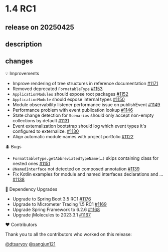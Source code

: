 # 1.4 RC1

## release on 20250425
## description
## changes
💡 Improvements

* Improve rendering of tree structures in reference documentation <a href="https://github.com/spring-projects/spring-modulith/issues/1171" data-hovercard-type="issue" data-hovercard-url="/spring-projects/spring-modulith/issues/1171/hovercard">#1171</a>
* Removed deprecated <code>FormatableType</code> <a href="https://github.com/spring-projects/spring-modulith/issues/1153" data-hovercard-type="issue" data-hovercard-url="/spring-projects/spring-modulith/issues/1153/hovercard">#1153</a>
* <code>ApplicationModules</code> should expose root packages <a href="https://github.com/spring-projects/spring-modulith/issues/1152" data-hovercard-type="issue" data-hovercard-url="/spring-projects/spring-modulith/issues/1152/hovercard">#1152</a>
* <code>ApplicationModule</code> should expose internal types <a href="https://github.com/spring-projects/spring-modulith/issues/1150" data-hovercard-type="issue" data-hovercard-url="/spring-projects/spring-modulith/issues/1150/hovercard">#1150</a>
* Module observability listener performance issue on publishEvent <a href="https://github.com/spring-projects/spring-modulith/issues/1149" data-hovercard-type="issue" data-hovercard-url="/spring-projects/spring-modulith/issues/1149/hovercard">#1149</a>
* Performance problem with event publication lookup <a href="https://github.com/spring-projects/spring-modulith/issues/1146" data-hovercard-type="issue" data-hovercard-url="/spring-projects/spring-modulith/issues/1146/hovercard">#1146</a>
* State change detection for <code>Scenarios</code> should only accept non-empty collections by default <a href="https://github.com/spring-projects/spring-modulith/issues/1131" data-hovercard-type="issue" data-hovercard-url="/spring-projects/spring-modulith/issues/1131/hovercard">#1131</a>
* Event externalization bootstrap should log which event types it's configured to externalize. <a href="https://github.com/spring-projects/spring-modulith/issues/1130" data-hovercard-type="issue" data-hovercard-url="/spring-projects/spring-modulith/issues/1130/hovercard">#1130</a>
* Align automatic module names with project portfolio <a href="https://github.com/spring-projects/spring-modulith/issues/1122" data-hovercard-type="issue" data-hovercard-url="/spring-projects/spring-modulith/issues/1122/hovercard">#1122</a>

🪲 Bugs

* <code>FormattableType.getAbbreviatedTypeName(…)</code> skips containing class for nested ones <a href="https://github.com/spring-projects/spring-modulith/issues/1151" data-hovercard-type="issue" data-hovercard-url="/spring-projects/spring-modulith/issues/1151/hovercard">#1151</a>
* <code>@NamedInterface</code> not detected on composed annotation <a href="https://github.com/spring-projects/spring-modulith/issues/1139" data-hovercard-type="issue" data-hovercard-url="/spring-projects/spring-modulith/issues/1139/hovercard">#1139</a>
* Fix Kotlin examples for module and named interfaces declarations and … <a href="https://github.com/spring-projects/spring-modulith/pull/1138" data-hovercard-type="pull_request" data-hovercard-url="/spring-projects/spring-modulith/pull/1138/hovercard">#1138</a>

🔨 Dependency Upgrades

* Upgrade to Spring Boot 3.5 RC1 <a href="https://github.com/spring-projects/spring-modulith/issues/1176" data-hovercard-type="issue" data-hovercard-url="/spring-projects/spring-modulith/issues/1176/hovercard">#1176</a>
* Upgrade to Micrometer Tracing 1.5 RC1 <a href="https://github.com/spring-projects/spring-modulith/issues/1169" data-hovercard-type="issue" data-hovercard-url="/spring-projects/spring-modulith/issues/1169/hovercard">#1169</a>
* Upgrade Spring Framework to 6.2.6 <a href="https://github.com/spring-projects/spring-modulith/issues/1168" data-hovercard-type="issue" data-hovercard-url="/spring-projects/spring-modulith/issues/1168/hovercard">#1168</a>
* Upgrade jMolecules to 2023.3.1 <a href="https://github.com/spring-projects/spring-modulith/issues/1167" data-hovercard-type="issue" data-hovercard-url="/spring-projects/spring-modulith/issues/1167/hovercard">#1167</a>

❤️ Contributors

Thank you to all the contributors who worked on this release:

<a class="user-mention notranslate" data-hovercard-type="user" data-hovercard-url="/users/dtsaryov/hovercard" data-octo-click="hovercard-link-click" data-octo-dimensions="link_type:self" href="https://github.com/dtsaryov">@dtsaryov</a> <a class="user-mention notranslate" data-hovercard-type="user" data-hovercard-url="/users/sangjun121/hovercard" data-octo-click="hovercard-link-click" data-octo-dimensions="link_type:self" href="https://github.com/sangjun121">@sangjun121</a>

